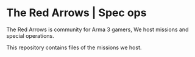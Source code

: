 # The Red Arrows | Spec ops 

The Red Arrows is community for Arma 3 gamers, We host missions and special operations.

This repository contains files of the missions we host. 

  